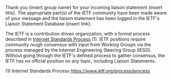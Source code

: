 Thank you {insert group name} for your incoming liaison statement {insert title}.  The appropriate part(s) of the IETF community have been made aware of your message and the liaison statement has been logged in the IETF's Liaison Statement Database {insert link}.

The IETF is a contribution driven organization, with a formal process described in [Internet Standards Process](https://www.ietf.org/process/process) (1). IETF positions require community rough consensus with input from Working Groups via the process managed by the Internet Engineering Steering Group (IESG). Without going through the IETF's defined process to gather consensus, the IETF has no official position on any topic, including Liaison Statements.

(1) Internet Standards Process https://www.ietf.org/process/process